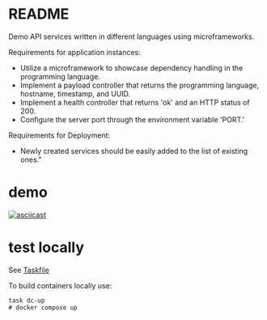 # README

Demo API services written in different languages using microframeworks.

Requirements for application instances:
- Utilize a microframework to showcase dependency handling in the programming language.
- Implement a payload controller that returns the programming language, hostname, timestamp, and UUID.
- Implement a health controller that returns 'ok' and an HTTP status of 200.
- Configure the server port through the environment variable 'PORT.'

Requirements for Deployment:
- Newly created services should be easily added to the list of existing ones."

# demo

[![asciicast](https://asciinema.org/a/SnYv2zz2hM01wEZ7gQDm1d0ON.svg)](https://asciinema.org/a/SnYv2zz2hM01wEZ7gQDm1d0ON)

# test locally

See [Taskfile](Taskfile.yml)

To build containers locally use:
```shell
task dc-up
# docker compose up
```
